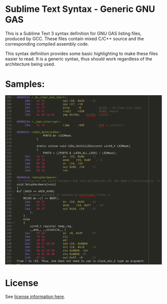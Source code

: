 # Sublime Text Syntax - Generic GNU GAS

This is a Sublime Text 3 syntax definition for GNU GAS listing files, produced
by GCC. These files contain mixed C/C++ source and the corresponding compiled 
assembly code.

This syntax definition provides some basic highlighting to make these files
easier to read. It is a generic syntax, thus should work regardless of the
architecture being used.

# Samples:

![Sample Screenshot](Sample.png)

# License

See [license information here](LICENCE.txt).
